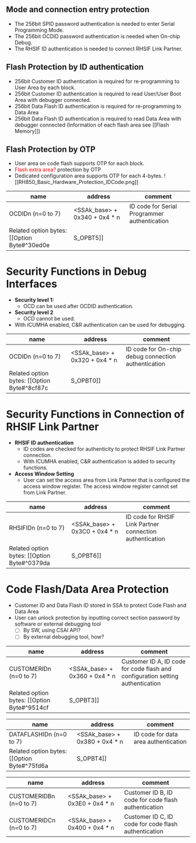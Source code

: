 ## Mode and connection entry protection
- The 256bit SPID password authentication is needed to enter Serial Programming Mode.
- The 256bit OCDID password authentication is needed when On-chip Debug.
- The RHSIF ID authentication is needed to connect RHSIF Link Partner.

## Flash Protection by ID authentication
- 256bit Customer ID authentication is required for re-programming to User Area by each block.
- 256bit Customer ID authentication is required to read User/User Boot Area with debugger connected.
- 256bit Data Flash ID authentication is required for re-programming to Data Area
- 256bit Data Flash ID authentication is required to read Data Area with debugger connected
(Information of each flash area see [[Flash Memory]])

## Flash Protection by OTP
- User area on code flash supports OTP for each block.
- <span style="color:#ff0000">Flash extra area?</span> protection by OTP
- Dedicated configuration area supports OTP for each 4-bytes.
![[RH850_Basic_Hardware_Protection_IDCode.png]]

| name              | address                       | comment                                      |
| ----------------- | ----------------------------- | -------------------------------------------- |
| OCDIDn (n=0 to 7) | <SSAk_base> + 0x340 + 0x4 * n | ID code for Serial Programmer authentication |
Related option bytes: [[Option Byte#^30ed0e|S_OPBT5]]

# Security Functions in Debug Interfaces
- **Security level 1:**
	- OCD can be used after OCDID authentication.
- **Security level 2**
	- OCD cannot be used.
- With ICUMHA enabled, C&R authentication can be used for debugging.

| name              | address                       | comment                                             |
| ----------------- | ----------------------------- | --------------------------------------------------- |
| OCDIDn (n=0 to 7) | <SSAk_base> + 0x320 + 0x4 * n | ID code for On-chip debug connection authentication |
Related option bytes: [[Option Byte#^8cf87c|S_OPBT0]]
# Security Functions in Connection of RHSIF Link Partner
- **RHSIF ID authentication**
	- ID codes are checked for authenticity to protect RHSIF Link Partner connection.
	- With ICUMHA enabled, C&R authentication is added to security functions.
- **Access Window Setting**
	- User can set the access area from Link Partner that is configured the access window register. The access window register cannot set from Link Partner.

| name                | address                       | comment                                                  |
| ------------------- | ----------------------------- | -------------------------------------------------------- |
| RHSIFIDn (n=0 to 7) | <SSAk_base> + 0x3C0 + 0x4 * n | ID code for RHSIF Link Partner connection authentication |
Related option bytes: [[Option Byte#^0379da|S_OPBT6]]
# Code Flash/Data Area Protection
- Customer ID and Data Flash ID stored in SSA to protect Code Flash and Data Area
- User can unlock protection by inputting correct section password by software or external debugging tool
	- [ ] By SW, using CSAI API?
	- [ ] By external debugging tool, how?

| name                   | address                       | comment                                                                        |
| ---------------------- | ----------------------------- | ------------------------------------------------------------------------------ |
| CUSTOMERIDn (n=0 to 7) | <SSAk_base> + 0x360 + 0x4 * n | Customer ID A, ID code for code flash and configuration setting authentication |
Related option bytes: [[Option Byte#^9514cf|S_OPBT3]]

| name                    | address                       | comment                              |
| ----------------------- | ----------------------------- | ------------------------------------ |
| DATAFLASHIDn (n=0 to 7) | <SSAk_base> + 0x380 + 0x4 * n | ID code for data area authentication |
Related option bytes: [[Option Byte#^75fd6a|S_OPBT4]]


| name                    | address                       | comment                                              |
| ----------------------- | ----------------------------- | ---------------------------------------------------- |
| CUSTOMERIDBn (n=0 to 7) | <SSAk_base> + 0x3E0 + 0x4 * n | Customer ID B, ID code for code flash authentication |
| CUSTOMERIDCn (n=0 to 7) | <SSAk_base> + 0x400 + 0x4 * n | Customer ID C, ID code for code flash authentication |
